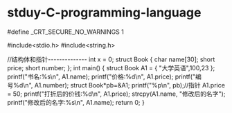 # stduy-C-programming-language


#define _CRT_SECURE_NO_WARNINGS 1


#include<stdio.h>
#include<string.h>

//结构体和指针--------------
int x = 0;
struct Book
{
	char name[30];
	short price;
	short number;
};
int main()
{
	struct Book A1 = { "大学英语",100,23 };
	printf("书名:%s\n", A1.name);
	printf("价格:%d\n", A1.price);
	printf("编号%d\n", A1.number);
	struct Book*pb=&A1;
	printf("%p\n", pb);//指针
	A1.price = 50;
	printf("打折后的价钱:%d\n", A1.price);
	strcpy(A1.name, "修改后的名字");
	printf("修改后的名字:%s\n", A1.name);
	return 0;
}
